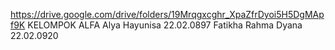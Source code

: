https://drive.google.com/drive/folders/19Mrqgxcghr_XpaZfrDyoi5H5DgMApf9K 
KELOMPOK ALFA
Alya Hayunisa 22.02.0897
Fatikha Rahma Dyana 22.02.0920
